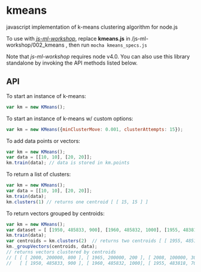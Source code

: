 # kmeans
javascript implementation of k-means clustering algorithm for node.js

To use with [*js-ml-workshop*](https://github.com/jctillman/js-ml-workshop), replace **kmeans.js** in /js-ml-workshop/002_kmeans
, then run ```mocha kmeans_specs.js```

Note that *js-ml-workshop* requires node v4.0. You can also use this library standalone by invoking the API methods listed below. 

## API
To start an instance of k-means:

```javascript
var km = new KMeans();
```

To start an instance of k-means w/ custom options:

```javascript
var km = new KMeans({minClusterMove: 0.001, clusterAttempts: 15});
```

To add data points or vectors:
```javascript
var km = new KMeans();
var data = [[10, 10], [20, 20]];
km.train(data); // data is stored in km.points
```

To return a list of clusters:
```javascript
var km = new KMeans();
var data = [[10, 10], [20, 20]];
km.train(data);
km.clusters(1) // returns one centroid [ [ 15, 15 ] ]
```

To return vectors grouped by centroids:
```javascript
var km = new KMeans();
var dataset = [ [1950, 485833, 900], [1960, 485832, 1000], [1955, 483818, 700], [2000, 200000, 800], [1965, 200000, 200], [2008, 100000, 300] ];
km.train(data);
var centroids = km.clusters(2)  // returns two centroids [ [ 1955, 485161, 866.66 ], [ 1991, 166666.66, 433.33 ] ]
km._groupVectors(centroids, data); 
// returns vectors clustered by centroids
// [ [ [ 2000, 200000, 800 ], [ 1965, 200000, 200 ], [ 2008, 100000, 300 ] ], 
//   [ [ 1950, 485833, 900 ], [ 1960, 485832, 1000], [ 1955, 483818, 700 ] ] ]
```
